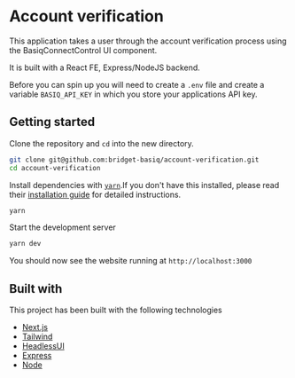 # Account verification

This application takes a user through the account verification process using the BasiqConnectControl UI component.

It is built with a React FE, Express/NodeJS backend.

Before you can spin up you will need to create a `.env` file and create a variable `BASIQ_API_KEY` in which you store your applications API key.

## Getting started

Clone the repository and `cd` into the new directory.

```sh
git clone git@github.com:bridget-basiq/account-verification.git
cd account-verification
```

Install dependencies with [`yarn`](https://github.com/yarnpkg/yarn).If you don't have this installed, please read their [installation guide](https://yarnpkg.com/en/docs/install) for detailed instructions.

```sh
yarn
```

Start the development server

```sh
yarn dev
```

You should now see the website running at `http://localhost:3000`

## Built with

This project has been built with the following technologies

- [Next.js](https://github.com/vercel/next.js/)
- [Tailwind](https://github.com/tailwindlabs/tailwindcss)
- [HeadlessUI](https://github.com/tailwindlabs/headlessui)
- [Express](https://github.com/expressjs/express)
- [Node](https://github.com/nodejs/node)
